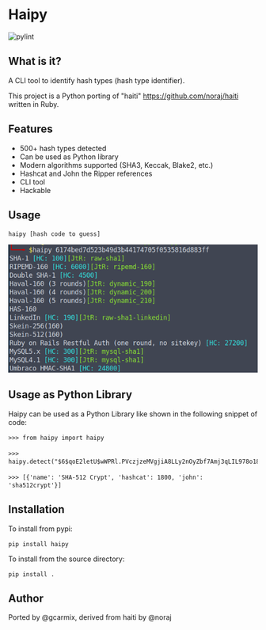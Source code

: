 # Haipy
![pylint](https://github.com/gcarmix/haipy/actions/workflows/pylint.yml/badge.svg)
## What is it?

A CLI tool to identify hash types (hash type identifier).

This project is a Python porting of "haiti" https://github.com/noraj/haiti written in Ruby.

## Features

- 500+ hash types detected
- Can be used as Python library
- Modern algorithms supported (SHA3, Keccak, Blake2, etc.)
- Hashcat and John the Ripper references
- CLI tool
- Hackable
## Usage
```
haipy [hash code to guess]
```

![terminal view](haipycli.png)

## Usage as Python Library
Haipy can be used as a Python Library like shown in the following snippet of code:

```
>>> from haipy import haipy

>>> haipy.detect("$6$qoE2letU$wWPRl.PVczjzeMVgjiA8LLy2nOyZbf7Amj3qLIL978o18gbMySdKZ7uepq9tmMQXxyTIrS12Pln.2Q/6Xscao0")

>>> [{'name': 'SHA-512 Crypt', 'hashcat': 1800, 'john': 'sha512crypt'}]
```

## Installation

To install from pypi:
```
pip install haipy
```

To install from the source directory:
```
pip install .
```

## Author

Ported by @gcarmix, derived from haiti by @noraj

